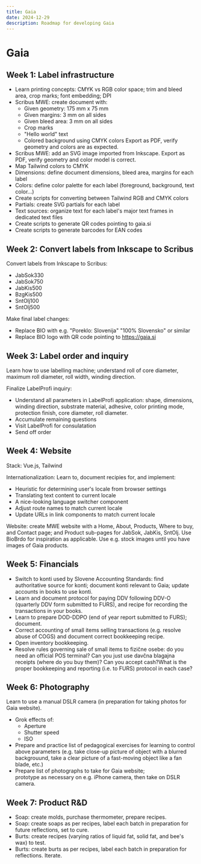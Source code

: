 ```yaml
---
title: Gaia
date: 2024-12-29
description: Roadmap for developing Gaia
---
```


# Gaia

## Week 1: Label infrastructure

- Learn printing concepts: CMYK vs RGB color space; trim and bleed area, crop marks; font embedding; DPI
- Scribus MWE: create document with:
  - Given geometry: 175 mm x 75 mm
  - Given margins: 3 mm on all sides
  - Given bleed area: 3 mm on all sides
  - Crop marks
  - "Hello world" text
  - Colored background using CMYK colors
  Export as PDF, verify geometry and colors are as expected.
- Scribus MWE: add an SVG image imported from Inkscape.
  Export as PDF, verify geometry and color model is correct.
- Map Tailwind colors to CMYK
- Dimensions: define document dimensions, bleed area, margins for each label
- Colors: define color palette for each label (foreground, background, text color...)
- Create scripts for converting between Tailwind RGB and CMYK colors
- Partials: create SVG partials for each label
- Text sources: organize text for each label's major text frames in dedicated text files
- Create scripts to generate QR codes pointing to gaia.si
- Create scripts to generate barcodes for EAN codes

## Week 2: Convert labels from Inkscape to Scribus

Convert labels from Inkscape to Scribus:

- JabSok330 
- JabSok750 
- JabKis500
- BzgKis500
- SntOlj100
- SntOlj500

Make final label changes:

- Replace BIO with e.g. "Poreklo: Slovenija" "100% Slovensko" or similar
- Replace BIO logo with QR code pointing to https://gaia.si

## Week 3: Label order and inquiry

Learn how to use labelling machine; understand roll of core diameter, maximum roll diameter, roll width, winding direction.

Finalize LabelProfi inquiry:

- Understand all parameters in LabelProfi application: shape, dimensions, winding direction, substrate material, adhesive, color printing mode, protection finish, core diameter, roll diameter.
- Accumulate remaining questions
- Visit LabelProfi for consulatation
- Send off order

## Week 4: Website

Stack: Vue.js, Tailwind

Internationalization: Learn to, document recipies for, and implement:

- Heuristic for determining user's locale from browser settings
- Translating text content to current locale
- A nice-looking language switcher component
- Adjust route names to match current locale
- Update URLs in link components to match current locale

Website: create MWE website with a Home, About, Products, Where to buy, and Contact page; and Product sub-pages for JabSok, JabKis, SntOlj.
Use BioBrdo for inspiration as applicable.
Use e.g. stock images until you have images of Gaia products.

## Week 5: Financials

- Switch to konti used by Slovene Accounting Standards: find authoritative source for konti; document konti relevant to Gaia; update accounts in books to use konti.
- Learn and document protocol for paying DDV following DDV-O (quarterly DDV form submitted to FURS), and recipe for recording the transactions in your books.
- Learn to prepare DOD-DDPO (end of year report submitted to FURS); document.
- Correct accounting of small items selling transactions (e.g. resolve abuse of COGS) and document correct bookkeeping recipe.
- Open inventory bookkeeping.
- Resolve rules governing sale of small items to fizične osebe: do you need an official POS terminal? Can you just use davčna blagajna receipts (where do you buy them)? Can you accept cash?What is the proper bookkeeping and reporting (i.e. to FURS) protocol in each case?

## Week 6: Photography

Learn to use a manual DSLR camera (in preparation for taking photos for Gaia website).

- Grok effects of:
  - Aperture
  - Shutter speed
  - ISO
- Prepare and practice list of pedagogical exercises for learning to control above parameters (e.g. take close-up picture of object with a blurred backgrouund, take a clear picture of a fast-moving object like a fan blade, etc.)
- Prepare list of photographs to take for Gaia website;  
  prototype as necessary on e.g. iPhone camera, then take on DSLR camera.

## Week 7: Product R&D

- Soap: create molds, purchase thermometer, prepare recipes.
- Soap: create soaps as per recipes, label each batch in preparation for future reflections, set to cure.
- Burts: create recipes (varying ratios of liquid fat, solid fat, and bee's wax) to test.
-  Burts: create burts as per recipes, label each batch in preparation for reflections. Iterate.
